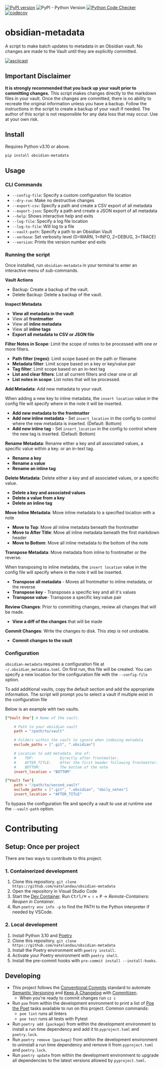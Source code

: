 [![PyPI version](https://badge.fury.io/py/obsidian-metadata.svg)](https://badge.fury.io/py/obsidian-metadata) ![PyPI - Python Version](https://img.shields.io/pypi/pyversions/obsidian-metadata) [![Python Code Checker](https://github.com/natelandau/obsidian-metadata/actions/workflows/automated-tests.yml/badge.svg)](https://github.com/natelandau/obsidian-metadata/actions/workflows/automated-tests.yml) [![codecov](https://codecov.io/gh/natelandau/obsidian-metadata/branch/main/graph/badge.svg?token=3F2R43SSX4)](https://codecov.io/gh/natelandau/obsidian-metadata)

# obsidian-metadata

A script to make batch updates to metadata in an Obsidian vault. No changes are
made to the Vault until they are explicitly committed.

[![asciicast](https://asciinema.org/a/DQk0ufza1azwU3QFkE6XV33nm.svg)](https://asciinema.org/a/DQk0ufza1azwU3QFkE6XV33nm)

## Important Disclaimer

**It is strongly recommended that you back up your vault prior to committing changes.** This script makes changes directly to the markdown files in your vault. Once the changes are committed, there is no ability to recreate the original information unless you have a backup. Follow the instructions in the script to create a backup of your vault if needed. The author of this script is not responsible for any data loss that may occur. Use at your own risk.

## Install

Requires Python v3.10 or above.

```bash
pip install obsidian-metadata
```

## Usage

### CLI Commands

-   `--config-file`: Specify a custom configuration file location
-   `--dry-run`: Make no destructive changes
-   `--export-csv`: Specify a path and create a CSV export of all metadata
-   `--export-json`: Specify a path and create a JSON export of all metadata
-   `--help`: Shows interactive help and exits
-   `--log-file`: Specify a log file location
-   `--log-to-file`: Will log to a file
-   `--vault-path`: Specify a path to an Obsidian Vault
-   `--verbose`: Set verbosity level (0=WARN, 1=INFO, 2=DEBUG, 3=TRACE)
-   `--version`: Prints the version number and exits

### Running the script

Once installed, run `obsidian-metadata` in your terminal to enter an interactive menu of sub-commands.

**Vault Actions**

-   Backup: Create a backup of the vault.
-   Delete Backup: Delete a backup of the vault.

**Inspect Metadata**

-   **View all metadata in the vault**
-   View all **frontmatter**
-   View all **inline metadata**
-   View all **inline tags**
-   **Export all metadata to CSV or JSON file**

**Filter Notes in Scope**: Limit the scope of notes to be processed with one or more filters.

-   **Path filter (regex)**: Limit scope based on the path or filename
-   **Metadata filter**: Limit scope based on a key or key/value pair
-   **Tag filter**: Limit scope based on an in-text tag
-   **List and clear filters**: List all current filters and clear one or all
-   **List notes in scope**: List notes that will be processed.

**Add Metadata**: Add new metadata to your vault.

When adding a new key to inline metadata, the `insert location` value in the config file will specify where in the note it will be inserted.

-   **Add new metadata to the frontmatter**
-   **Add new inline metadata** - Set `insert_location` in the config to control where the new metadata is inserted. (Default: Bottom)
-   **Add new inline tag** - Set `insert_location` in the config to control where the new tag is inserted. (Default: Bottom)

**Rename Metadata**: Rename either a key and all associated values, a specific value within a key. or an in-text tag.

-   **Rename a key**
-   **Rename a value**
-   **Rename an inline tag**

**Delete Metadata**: Delete either a key and all associated values, or a specific value.

-   **Delete a key and associated values**
-   **Delete a value from a key**
-   **Delete an inline tag**

**Move Inline Metadata**: Move inline metadata to a specified location with a note

-   **Move to Top**: Move all inline metadata beneath the frontmatter
-   **Move to After Title**: Move all inline metadata beneath the first markdown header
-   **Move to Bottom**: Move all inline metadata to the bottom of the note

**Transpose Metadata**: Move metadata from inline to frontmatter or the reverse.

When transposing to inline metadata, the `insert location` value in the config file will specify where in the note it will be inserted.

-   **Transpose all metadata** - Moves all frontmatter to inline metadata, or the reverse
-   **Transpose key** - Transposes a specific key and all it's values
-   **Transpose value**- Transpose a specific key:value pair

**Review Changes**: Prior to committing changes, review all changes that will be made.

-   **View a diff of the changes** that will be made

**Commit Changes**: Write the changes to disk. This step is not undoable.

-   **Commit changes to the vault**

### Configuration

`obsidian-metadata` requires a configuration file at `~/.obsidian_metadata.toml`. On first run, this file will be created. You can specify a new location for the configuration file with the `--config-file` option.

To add additional vaults, copy the default section and add the appropriate information. The script will prompt you to select a vault if multiple exist in the configuration file

Below is an example with two vaults.

```toml
["Vault One"] # Name of the vault.

    # Path to your obsidian vault
    path = "/path/to/vault"

    # Folders within the vault to ignore when indexing metadata
    exclude_paths = [".git", ".obsidian"]

    # Location to add metadata. One of:
    #    TOP:            Directly after frontmatter.
    #    AFTER_TITLE:    After the first header following frontmatter.
    #    BOTTOM:         The bottom of the note
    insert_location = "BOTTOM"

["Vault Two"]
    path = "/path/to/second_vault"
    exclude_paths = [".git", ".obsidian", "daily_notes"]
    insert_location = "AFTER_TITLE"
```

To bypass the configuration file and specify a vault to use at runtime use the `--vault-path` option.

# Contributing

## Setup: Once per project

There are two ways to contribute to this project.

### 1. Containerized development

1. Clone this repository. `git clone https://github.com/natelandau/obsidian-metadata`
2. Open the repository in Visual Studio Code
3. Start the [Dev Container](https://code.visualstudio.com/docs/remote/containers). Run <kbd>Ctrl/⌘</kbd> + <kbd>⇧</kbd> + <kbd>P</kbd> → _Remote-Containers: Reopen in Container_.
4. Run `poetry env info -p` to find the PATH to the Python interpreter if needed by VSCode.

### 2. Local development

1. Install Python 3.10 and [Poetry](https://python-poetry.org)
2. Clone this repository. `git clone https://github.com/natelandau/obsidian-metadata`
3. Install the Poetry environment with `poetry install`.
4. Activate your Poetry environment with `poetry shell`.
5. Install the pre-commit hooks with `pre-commit install --install-hooks`.

## Developing

-   This project follows the [Conventional Commits](https://www.conventionalcommits.org/) standard to automate [Semantic Versioning](https://semver.org/) and [Keep A Changelog](https://keepachangelog.com/) with [Commitizen](https://github.com/commitizen-tools/commitizen).
    -   When you're ready to commit changes run `cz c`
-   Run `poe` from within the development environment to print a list of [Poe the Poet](https://github.com/nat-n/poethepoet) tasks available to run on this project. Common commands:
    -   `poe lint` runs all linters
    -   `poe test` runs all tests with Pytest
-   Run `poetry add {package}` from within the development environment to install a run time dependency and add it to `pyproject.toml` and `poetry.lock`.
-   Run `poetry remove {package}` from within the development environment to uninstall a run time dependency and remove it from `pyproject.toml` and `poetry.lock`.
-   Run `poetry update` from within the development environment to upgrade all dependencies to the latest versions allowed by `pyproject.toml`.
